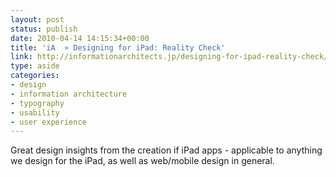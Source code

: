 ```yaml
---
layout: post
status: publish
date: 2010-04-14 14:15:34+00:00
title: 'iA  » Designing for iPad: Reality Check'
link: http://informationarchitects.jp/designing-for-ipad-reality-check/
type: aside
categories:
- design
- information architecture
- typography
- usability
- user experience
---
```


Great design insights from the creation if iPad apps - applicable to anything we design for the iPad, as well as web/mobile design in general.
